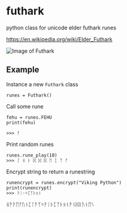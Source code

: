 # futhark
python class for unicode elder futhark runes

https://en.wikipedia.org/wiki/Elder_Futhark

![Image of Futhark](http://www.ancientscripts.com/images/futhark.gif)

## Example

Instance a new `Futhark` class

	runes = Futhark()

Call some rune

	fehu = runes.FEHU
	print(fehu)

	>>> ᚠ

Print random runes

	runes.rune_play(10)
	>>> ᛇ ᚺ ᚦ ᛞ ᛞ ᛞ ᛖ ᛈ ᛉ ᚠ

Encrypt string to return a runestring

	runencrypt = runes.encrypt("Viking Python")
	print(runencrypt)
	>>> ᚹᛁᚲᛜᛈᛉᚦᛟᚾ


ᚺᚫᚹᛖᚠᚢᚾᛈᛚᚫᛉᛜᚹᛁᚦᛈᛉᚦᛟᚾᚫᚾᛞᚱᚢᚾᛖᛊ
